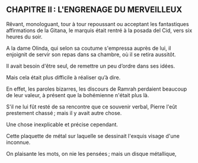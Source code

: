 ## CHAPITRE II : L'ENGRENAGE DU MERVEILLEUX

Rêvant, monologuant, tour à tour repoussant ou acceptant les fantastiques affirmations de la Gitana, le marquis était rentré à la posada del Cid,
vers six heures du soir.

A la dame Olinda, qui selon sa coutume s'empressa auprès de lui, il enjoignit de servir son repas dans sa chambre, où il se retira aussitôt.

Il avait besoin d'être seul, de remettre un peu d’ordre dans ses idées.

Mais cela était plus difficile à réaliser qu’à dire.

En effet, les paroles bizarres, les discours de Ramrah perdaient beaucoup de leur valeur, à présent que la bohémienne n'était plus là.

S'il ne lui fût resté de sa rencontre que ce souvenir verbal, Pierre l'eût
prestement chassé ; mais il y avait autre chose.

Une chose inexplicable et précise cependant.

Cette plaquette de métal sur laquelle se dessinait l'exquis visage d'une inconnue.

On plaisante les mots, on nie les pensées ; mais un disque métallique,
